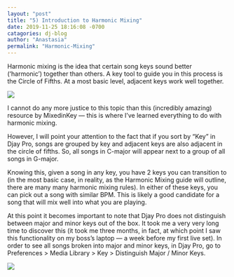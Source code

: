 ```yaml
---
layout: "post"
title: "5) Introduction to Harmonic Mixing"
date: 2019-11-25 18:16:08 -0700
catagories: dj-blog
author: "Anastasia"
permalink: "Harmonic-Mixing"
---
```


Harmonic mixing is the idea that certain song keys sound better (‘harmonic’) together than others. A key tool to guide you in this process is the Circle of Fifths. At a most basic level, adjacent keys work well together.

<img src="https://miro.medium.com/max/600/1*5TdN8LmABUfpVjDe8shSnQ.jpeg">

I cannot do any more justice to this topic than this (incredibly amazing) resource by MixedinKey — this is where I’ve learned everything to do with harmonic mixing.

However, I will point your attention to the fact that if you sort by “Key” in Djay Pro, songs are grouped by key and adjacent keys are also adjacent in the circle of fifths. So, all songs in C-major will appear next to a group of all songs in G-major.

Knowing this, given a song in any key, you have 2 keys you can transition to (in the most basic case, in reality, as the Harmonic Mixing guide will outline, there are many many harmonic mixing rules). In either of these keys, you can pick out a song with similar BPM. This is likely a good candidate for a song that will mix well into what you are playing.

At this point it becomes important to note that Djay Pro does not distinguish between major and minor keys out of the box. It took me a very very long time to discover this (it took me three months, in fact, at which point I saw this functionality on my boss’s laptop — a week before my first live set). In order to see all songs broken into major and minor keys, in Djay Pro, go to Preferences > Media Library > Key > Distinguish Major / Minor Keys.

<img src="https://miro.medium.com/max/1470/1*QWyzuadAFSZ8NnZaKnsORg.png">